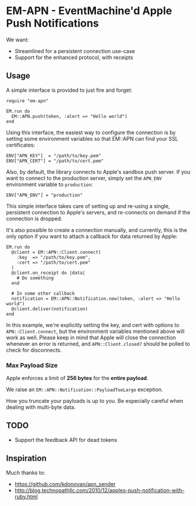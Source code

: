# EM-APN - EventMachine'd Apple Push Notifications #

We want:

 * Streamlined for a persistent connection use-case
 * Support for the enhanced protocol, with receipts

## Usage ##

A simple interface is provided to just fire and forget:

    require "em-apn"

    EM.run do
      EM::APN.push(token, :alert => "Hello world")
    end

Using this interface, the easiest way to configure the connection is by setting
some environment variables so that EM::APN can find your SSL certificates:

    ENV["APN_KEY"]  = "/path/to/key.pem"
    ENV["APN_CERT"] = "/path/to/cert.pem"

Also, by default, the library connects to Apple's sandbox push server. If you
want to connect to the production server, simply set the `APN_ENV`
environment variable to `production`:

    ENV["APN_ENV"] = "production"

This simple interface takes care of setting up and re-using a single,
persistent connection to Apple's servers, and re-connects on demand if the
connection is dropped.

It's also possible to create a connection manually, and currently, this is
the only option if you want to attach a callback for data returned by Apple:

    EM.run do
      @client = EM::APN::Client.connect(
        :key  => "/path/to/key.pem",
        :cert => "/path/to/cert.pem"
      )
      @client.on_receipt do |data|
        # Do something
      end

      # In some other callback
      notification = EM::APN::Notification.new(token, :alert => "Hello world")
      @client.deliver(notification)
    end

In this example, we're explicitly setting the key, and cert with options to
`APN::Client.connect`, but the environment variables mentioned above will
work as well. Please keep in mind that Apple will close the connection
whenever an error is returned, and `APN::Client.closed?` should be polled to
check for disconnects.

### Max Payload Size ###

Apple enforces a limit of __256 bytes__ for the __entire payload__.

We raise an `EM::APN::Notification::PayloadTooLarge` exception.

How you truncate your payloads is up to you. Be especially careful when dealing with multi-byte data.

## TODO ##

 * Support the feedback API for dead tokens

## Inspiration ##

Much thanks to:

 * https://github.com/kdonovan/apn_sender
 * http://blog.technopathllc.com/2010/12/apples-push-notification-with-ruby.html

